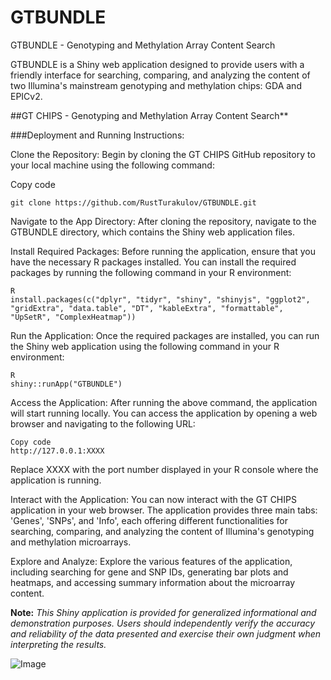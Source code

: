 # GTBUNDLE
GTBUNDLE - Genotyping and Methylation Array Content Search

GTBUNDLE is a Shiny web application designed to provide users with a friendly interface for searching, comparing, and analyzing the content of two Illumina's mainstream genotyping and methylation chips: GDA and EPICv2.


##GT CHIPS - Genotyping and Methylation Array Content Search**

###Deployment and Running Instructions:

Clone the Repository: Begin by cloning the GT CHIPS GitHub repository to your local machine using the following command:

Copy code
```
git clone https://github.com/RustTurakulov/GTBUNDLE.git
```

Navigate to the App Directory: After cloning the repository, navigate to the GTBUNDLE directory, which contains the Shiny web application files.

Install Required Packages: Before running the application, ensure that you have the necessary R packages installed. You can install the required packages by running the following command in your R environment:

```
R
install.packages(c("dplyr", "tidyr", "shiny", "shinyjs", "ggplot2", "gridExtra", "data.table", "DT", "kableExtra", "formattable", "UpSetR", "ComplexHeatmap"))
```

Run the Application: Once the required packages are installed, you can run the Shiny web application using the following command in your R environment:


```
R
shiny::runApp("GTBUNDLE")
```


Access the Application: After running the above command, the application will start running locally. You can access the application by opening a web browser and navigating to the following URL:

```
Copy code
http://127.0.0.1:XXXX
```

Replace XXXX with the port number displayed in your R console where the application is running.

Interact with the Application: You can now interact with the GT CHIPS application in your web browser. The application provides three main tabs: 'Genes', 'SNPs', and 'Info', each offering different functionalities for searching, comparing, and analyzing the content of Illumina's genotyping and methylation microarrays.

Explore and Analyze: Explore the various features of the application, including searching for gene and SNP IDs, generating bar plots and heatmaps, and accessing summary information about the microarray content.

**Note:** _This Shiny application is provided for generalized informational and demonstration purposes. Users should independently verify the accuracy and reliability of the data presented and exercise their own judgment when interpreting the results._



![Image](https://github.com/users/RustTurakulov/projects/1/assets/72537644/534ca8f4-2a1d-4ee4-8205-dcaededdb96b)
